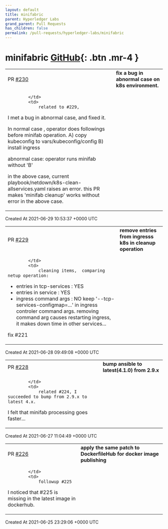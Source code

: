 ```yaml
---
layout: default
title: minifabric
parent: Hyperledger Labs
grand_parent: Pull Requests
has_children: false
permalink: /pull-requests/hyperledger-labs/minifabric
---
```


# minifabric <span class="fs-3 right-align">[GitHub](https://github.com/hyperledger-labs/minifabric){: .btn .mr-4 }</span>


<div>
    <table>
        <tr>
            <td>
                PR <a href="https://github.com/hyperledger-labs/minifabric/pull/230" class=".btn">#230</a>
            </td>
            <td>
                <b>
                    fix a bug in abnormal case on k8s environment.
                </b>
            </td>
        </tr>
        <tr>
            <td>
                
            </td>
            <td>
                related to #229,

I met a bug in abnormal case, and fixed it.

In normal case , operator does followings before minifab operation.
A) copy kubeconfig to vars/kubeconfig/config
B) install ingress

abnormal case: operator runs minifab without 'B'

in the above case, current playbook/netdown/k8s-clean-allservices.yaml raises an error.
this PR makes 'minifab cleanup' works without error in the above case.
            </td>
        </tr>
    </table>
    <div class="right-align">
        Created At 2021-06-29 10:53:37 +0000 UTC
    </div>
</div>

<div>
    <table>
        <tr>
            <td>
                PR <a href="https://github.com/hyperledger-labs/minifabric/pull/229" class=".btn">#229</a>
            </td>
            <td>
                <b>
                    remove entries from ingresss k8s in cleanup operation
                </b>
            </td>
        </tr>
        <tr>
            <td>
                
            </td>
            <td>
                cleaning items,  comparing netup operation:
- entries in tcp-services : YES
- entries in service      : YES
- ingress command args    : NO
    keep '--tcp-services-configmap=...' in ingress controler command args.
    removing command arg causes restarting ingress, it makes down time in other services...

fix #221 
            </td>
        </tr>
    </table>
    <div class="right-align">
        Created At 2021-06-28 09:49:08 +0000 UTC
    </div>
</div>

<div>
    <table>
        <tr>
            <td>
                PR <a href="https://github.com/hyperledger-labs/minifabric/pull/228" class=".btn">#228</a>
            </td>
            <td>
                <b>
                    bump ansible to latest(4.1.0) from 2.9.x
                </b>
            </td>
        </tr>
        <tr>
            <td>
                
            </td>
            <td>
                related #224, I succeeded to bump from 2.9.x to latest 4.x.

I felt that minifab processing goes faster...
            </td>
        </tr>
    </table>
    <div class="right-align">
        Created At 2021-06-27 11:04:49 +0000 UTC
    </div>
</div>

<div>
    <table>
        <tr>
            <td>
                PR <a href="https://github.com/hyperledger-labs/minifabric/pull/226" class=".btn">#226</a>
            </td>
            <td>
                <b>
                    apply the same patch to DockerfileHub for docker image publishing
                </b>
            </td>
        </tr>
        <tr>
            <td>
                
            </td>
            <td>
                followup #225

I noticed that #225 is missing in the latest image in dockerhub.
            </td>
        </tr>
    </table>
    <div class="right-align">
        Created At 2021-06-25 23:29:06 +0000 UTC
    </div>
</div>

